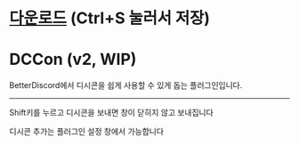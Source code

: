 # [다운로드](https://raw.githubusercontent.com/minibox24/DCCon/main/DCCon.plugin.js) (Ctrl+S 눌러서 저장)

# DCCon (v2, WIP)

BetterDiscord에서 디시콘을 쉽게 사용할 수 있게 돕는 플러그인입니다.

---

Shift키를 누르고 디시콘을 보내면 창이 닫히지 않고 보내집니다

디시콘 추가는 플러그인 설정 창에서 가능합니다
